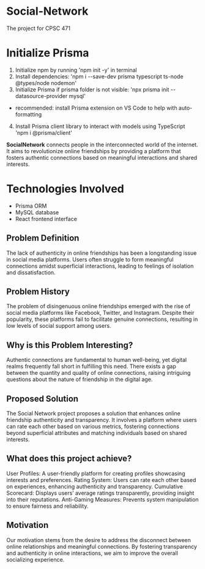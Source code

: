 # Social-Network
The project for CPSC 471

# **Initialize Prisma**

1) Initialize npm by running 'npm init -y' in terminal
2) Install dependencies: 'npm i --save-dev prisma typescript ts-node @types/node nodemon'
3) Initialize Prisma if prisma folder is not visible: 'npx prisma init --datasource-provider mysql' 
* recommended: install Prisma extension on VS Code to help with auto-formatting
4) Install Prisma client library to interact with models using TypeScript 'npm i @prisma/client'

**SocialNetwork** connects people in the interconnected world of the internet. It aims to revolutionize online friendships by providing a platform that fosters authentic connections based on meaningful interactions and shared interests.

# **Technologies Involved**

- Prisma ORM
- MySQL database
- React frontend interface



## **Problem Definition**

The lack of authenticity in online friendships has been a longstanding issue in social media platforms. Users often struggle to form meaningful connections amidst superficial interactions, leading to feelings of isolation and dissatisfaction.

## **Problem History**
The problem of disingenuous online friendships emerged with the rise of social media platforms like Facebook, Twitter, and Instagram. Despite their popularity, these platforms fail to facilitate genuine connections, resulting in low levels of social support among users.

## **Why is this Problem Interesting?**
Authentic connections are fundamental to human well-being, yet digital realms frequently fall short in fulfilling this need. There exists a gap between the quantity and quality of online connections, raising intriguing questions about the nature of friendship in the digital age.

## **Proposed Solution**
The Social Network project proposes a solution that enhances online friendship authenticity and transparency. It involves a platform where users can rate each other based on various metrics, fostering connections beyond superficial attributes and matching individuals based on shared interests.

## **What does this project achieve?**
User Profiles: A user-friendly platform for creating profiles showcasing interests and preferences.
Rating System: Users can rate each other based on experiences, enhancing authenticity and transparency.
Cumulative Scorecard: Displays users’ average ratings transparently, providing insight into their reputations.
Anti-Gaming Measures: Prevents system manipulation to ensure fairness and reliability.

## **Motivation**
Our motivation stems from the desire to address the disconnect between online relationships and meaningful connections. By fostering transparency and authenticity in online interactions, we aim to improve the overall socializing experience.

